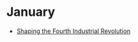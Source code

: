 # January

* [Shaping the Fourth Industrial Revolution](https://www.amazon.com/Shaping-Fourth-Industrial-Revolution-Schwab/dp/1944835148)